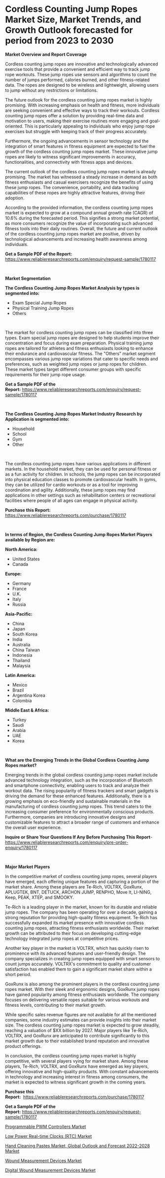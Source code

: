 <p><h1>Cordless Counting Jump Ropes Market Size, Market Trends, and Growth Outlook forecasted for period from 2023 to 2030</h1></p><p><strong>Market Overview and Report Coverage</strong></p>
<p><p>Cordless counting jump ropes are innovative and technologically advanced exercise tools that provide a convenient and efficient way to track jump rope workouts. These jump ropes use sensors and algorithms to count the number of jumps performed, calories burned, and other fitness-related data. The ropes are designed to be wireless and lightweight, allowing users to jump without any restrictions or limitations.</p><p>The future outlook for the cordless counting jump ropes market is highly promising. With increasing emphasis on health and fitness, more individuals are seeking convenient and effective ways to track their workouts. Cordless counting jump ropes offer a solution by providing real-time data and motivation to users, making their exercise routines more engaging and goal-oriented. This is particularly appealing to individuals who enjoy jump rope exercises but struggle with keeping track of their progress accurately.</p><p>Furthermore, the ongoing advancements in sensor technology and the integration of smart features in fitness equipment are expected to fuel the growth of the cordless counting jump ropes market. These innovative jump ropes are likely to witness significant improvements in accuracy, functionalities, and connectivity with fitness apps and devices.</p><p>The current outlook of the cordless counting jump ropes market is already promising. The market has witnessed a steady increase in demand as both fitness enthusiasts and casual exercisers recognize the benefits of using these jump ropes. The convenience, portability, and data tracking capabilities of these ropes are highly attractive features, driving their adoption.</p><p>According to the provided information, the cordless counting jump ropes market is expected to grow at a compound annual growth rate (CAGR) of 10.6% during the forecasted period. This signifies a strong market potential, as more consumers recognize the value of incorporating such advanced fitness tools into their daily routines. Overall, the future and current outlook of the cordless counting jump ropes market are positive, driven by technological advancements and increasing health awareness among individuals.</p></p>
<p><strong>Get a Sample PDF of the Report:</strong> <a href="https://www.reliableresearchreports.com/enquiry/request-sample/1780117">https://www.reliableresearchreports.com/enquiry/request-sample/1780117</a></p>
<p>&nbsp;</p>
<p><strong>Market Segmentation</strong></p>
<p><strong>The Cordless Counting Jump Ropes Market Analysis by types is segmented into:</strong></p>
<p><ul><li>Exam Special Jump Ropes</li><li>Physical Training Jump Ropes</li><li>Others</li></ul></p>
<p>&nbsp;</p>
<p><p>The market for cordless counting jump ropes can be classified into three types. Exam special jump ropes are designed to help students improve their concentration and focus during exam preparation. Physical training jump ropes are tailored for athletes and fitness enthusiasts looking to enhance their endurance and cardiovascular fitness. The "Others" market segment encompasses various jump rope variations that cater to specific needs and preferences, such as weighted jump ropes or jump ropes for children. These market types target different consumer groups with specific requirements for their jump rope usage.</p></p>
<p><strong>Get a Sample PDF of the Report:</strong>&nbsp;<a href="https://www.reliableresearchreports.com/enquiry/request-sample/1780117">https://www.reliableresearchreports.com/enquiry/request-sample/1780117</a></p>
<p>&nbsp;</p>
<p><strong>The Cordless Counting Jump Ropes Market Industry Research by Application is segmented into:</strong></p>
<p><ul><li>Household</li><li>School</li><li>Gym</li><li>Other</li></ul></p>
<p>&nbsp;</p>
<p><p>The cordless counting jump ropes have various applications in different markets. In the household market, they can be used for personal fitness or as a fun activity for children. In schools, the jump ropes can be incorporated into physical education classes to promote cardiovascular health. In gyms, they can be utilized for cardio workouts or as a tool for improving coordination and agility. Additionally, these jump ropes may find applications in other settings such as rehabilitation centers or recreational facilities where people of all ages can engage in physical activity.</p></p>
<p><strong>Purchase this Report:</strong>&nbsp; <a href="https://www.reliableresearchreports.com/purchase/1780117">https://www.reliableresearchreports.com/purchase/1780117</a></p>
<p>&nbsp;</p>
<p><strong>In terms of Region, the Cordless Counting Jump Ropes Market Players available by Region are:</strong></p>
<p>
    <p> <strong> North America: </strong>
        <ul>
            <li>United States</li>
            <li>Canada</li>
        </ul>
        </p> 
    <p> <strong> Europe: </strong>
        <ul>
            <li>Germany</li>
            <li>France</li>
            <li>U.K.</li>
            <li>Italy</li>
            <li>Russia</li>
        </ul>
        </p> 
    <p> <strong> Asia-Pacific: </strong>
        <ul>
            <li>China</li>
            <li>Japan</li>
            <li>South Korea</li>
            <li>India</li>
            <li>Australia</li>
            <li>China Taiwan</li>
            <li>Indonesia</li>
            <li>Thailand</li>
            <li>Malaysia</li>
        </ul>
        </p> 
    <p> <strong> Latin America: </strong>
        <ul>
            <li>Mexico</li>
            <li>Brazil</li>
            <li>Argentina Korea</li>
            <li>Colombia</li>
        </ul>
        </p> 
    <p> <strong> Middle East & Africa: </strong>
        <ul>
            <li>Turkey</li>
            <li>Saudi</li>
            <li>Arabia</li>
            <li>UAE</li>
            <li>Korea</li>
        </ul>
    </p>
    </p>
<p>&nbsp;</p>
<p><strong>What are the Emerging Trends in the Global Cordless Counting Jump Ropes market?</strong></p>
<p><p>Emerging trends in the global cordless counting jump ropes market include advanced technology integration, such as the incorporation of Bluetooth and smartphone connectivity, enabling users to track and analyze their workout data. The rising popularity of fitness trackers and smart gadgets is driving the demand for these enhanced features. Additionally, there is a growing emphasis on eco-friendly and sustainable materials in the manufacturing of cordless counting jump ropes. This trend caters to the increasing consumer preference for environmentally conscious products. Furthermore, companies are introducing innovative designs and customizable features to attract a broader range of customers and enhance the overall user experience.</p></p>
<p><strong>Inquire or Share Your Questions If Any Before Purchasing This Report</strong>- <a href="https://www.reliableresearchreports.com/enquiry/pre-order-enquiry/1780117">https://www.reliableresearchreports.com/enquiry/pre-order-enquiry/1780117</a></p>
<p>&nbsp;</p>
<p><strong>Major Market Players</strong></p>
<p><p>In the competitive market of cordless counting jump ropes, several players have emerged, each offering unique features and capturing a portion of the market share. Among these players are Te-Rich, VOLTRX, GoxRunx, APLUGTEK, BNT, DETUCK, ARCHON JUMP, RENPHO, Move It, LI-NING, Keep, PEAK, XTEP, and SMOOKY.</p><p>Te-Rich is a leading player in the market, known for its durable and reliable jump ropes. The company has been operating for over a decade, gaining a strong reputation for providing high-quality fitness equipment. Te-Rich has successfully expanded its market presence with innovative cordless counting jump ropes, attracting fitness enthusiasts worldwide. Their market growth can be attributed to their focus on developing cutting-edge technology integrated jump ropes at competitive prices.</p><p>Another key player in the market is VOLTRX, which has quickly risen to prominence with its advanced features and user-friendly design. The company specializes in creating jump ropes equipped with smart sensors to count jumps accurately. VOLTRX's commitment to quality and customer satisfaction has enabled them to gain a significant market share within a short period.</p><p>GoxRunx is also among the prominent players in the cordless counting jump ropes market. With their sleek and ergonomic designs, GoxRunx jump ropes have gained popularity among fitness enthusiasts worldwide. The company focuses on delivering versatile ropes suitable for various workouts and fitness levels, contributing to their market growth.</p><p>While specific sales revenue figures are not available for all the mentioned companies, some industry estimates can provide insights into their market size. The cordless counting jump ropes market is expected to grow steadily, reaching a valuation of $XX billion by 2027. Major players like Te-Rich, VOLTRX, and GoxRunx are anticipated to contribute significantly to this market growth due to their established brand reputation and innovative product offerings.</p><p>In conclusion, the cordless counting jump ropes market is highly competitive, with several players vying for market share. Among these players, Te-Rich, VOLTRX, and GoxRunx have emerged as key players, offering innovative and high-quality products. With constant advancements in technology and increasing interest in fitness among consumers, the market is expected to witness significant growth in the coming years.</p></p>
<p><strong>Purchase this Report:</strong>&nbsp;&nbsp;<a href="https://www.reliableresearchreports.com/purchase/1780117">https://www.reliableresearchreports.com/purchase/1780117</a></p>
<p></p>
<p><strong>Get a Sample PDF of the Report:</strong>&nbsp;<a href="https://www.reliableresearchreports.com/enquiry/request-sample/1780117">https://www.reliableresearchreports.com/enquiry/request-sample/1780117</a></p>
<p><p><a href="https://github.com/gaydyna/Market-Research-Report-List-1/blob/main/programmable-pwm-controllers-market.md">Programmable PWM Controllers Market</a></p><p><a href="https://github.com/tamvrosiya/Market-Research-Report-List-1/blob/main/low-power-real-time-clocks-rtc-market.md">Low Power Real-time Clocks (RTC) Market</a></p><p><a href="https://medium.com/@eloisadavis6326/hand-cleaning-pastes-market-global-outlook-and-forecast-2022-2028-market-competitive-analysis-56705ca937be">Hand Cleaning Pastes Market, Global Outlook and Forecast 2022-2028 Market</a></p><p><a href="https://www.linkedin.com/pulse/wound-measurement-devices-market-share-amp-new-trends-6bjae/">Wound Measurement Devices Market</a></p><p><a href="https://www.linkedin.com/pulse/digital-wound-measurement-devices-market-research-report-provides-fl4qe/">Digital Wound Measurement Devices Market</a></p></p>